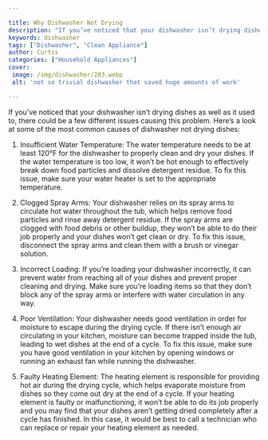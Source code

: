 ```yaml
---

title: Why Dishwasher Not Drying
description: "If you’ve noticed that your dishwasher isn’t drying dishes as well as it used to, there could be a few different issues causing th...see more detail"
keywords: dishwasher
tags: ["Dishwasher", "Clean Appliance"]
author: Curtis
categories: ["Household Appliances"]
cover: 
 image: /img/dishwasher/203.webp
 alt: 'not so trivial dishwasher that saved huge amounts of work'

---
```


If you’ve noticed that your dishwasher isn’t drying dishes as well as it used to, there could be a few different issues causing this problem. Here’s a look at some of the most common causes of dishwasher not drying dishes:

1. Insufficient Water Temperature: The water temperature needs to be at least 120°F for the dishwasher to properly clean and dry your dishes. If the water temperature is too low, it won’t be hot enough to effectively break down food particles and dissolve detergent residue. To fix this issue, make sure your water heater is set to the appropriate temperature.

2. Clogged Spray Arms: Your dishwasher relies on its spray arms to circulate hot water throughout the tub, which helps remove food particles and rinse away detergent residue. If the spray arms are clogged with food debris or other buildup, they won’t be able to do their job properly and your dishes won’t get clean or dry. To fix this issue, disconnect the spray arms and clean them with a brush or vinegar solution.

3. Incorrect Loading: If you’re loading your dishwasher incorrectly, it can prevent water from reaching all of your dishes and prevent proper cleaning and drying. Make sure you’re loading items so that they don’t block any of the spray arms or interfere with water circulation in any way.

4. Poor Ventilation: Your dishwasher needs good ventilation in order for moisture to escape during the drying cycle. If there isn’t enough air circulating in your kitchen, moisture can become trapped inside the tub, leading to wet dishes at the end of a cycle. To fix this issue, make sure you have good ventilation in your kitchen by opening windows or running an exhaust fan while running the dishwasher.

5. Faulty Heating Element: The heating element is responsible for providing hot air during the drying cycle, which helps evaporate moisture from dishes so they come out dry at the end of a cycle. If your heating element is faulty or malfunctioning, it won’t be able to do its job properly and you may find that your dishes aren’t getting dried completely after a cycle has finished. In this case, it would be best to call a technician who can replace or repair your heating element as needed.
